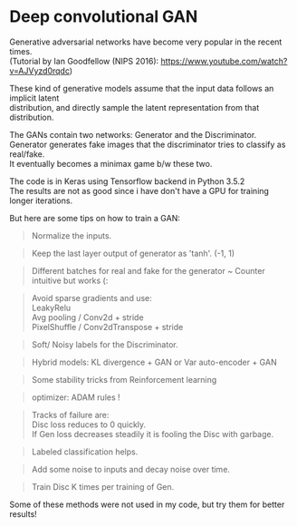 # Deep convolutional GAN

Generative adversarial networks have become very popular in the recent times.  
(Tutorial by Ian Goodfellow (NIPS 2016): https://www.youtube.com/watch?v=AJVyzd0rqdc)

These kind of generative models assume that the input data follows an implicit latent  
distribution, and directly sample the latent representation from that distribution.

The GANs contain two networks: Generator and the Discriminator.  
Generator generates fake images that the discriminator tries to classify as real/fake.  
It eventually becomes a minimax game b/w these two.

The code is in Keras using Tensorflow backend in Python 3.5.2  
The results are not as good since i have don't have a GPU for training longer iterations.



But here are some tips on how to train a GAN:

> Normalize the inputs.

> Keep the last layer output of generator as 'tanh'. (-1, 1)

> Different batches for real and fake for the generator ~ Counter intuitive but works (:

> Avoid sparse gradients and use:  
   > LeakyRelu  
   > Avg pooling / Conv2d + stride  
   > PixelShuffle / Conv2dTranspose + stride

> Soft/ Noisy labels for the Discriminator.

> Hybrid models: KL divergence + GAN or Var auto-encoder + GAN

> Some stability tricks from Reinforcement learning

> optimizer: ADAM rules !

> Tracks of failure are:  
   > Disc loss reduces to 0 quickly.  
   > If Gen loss decreases steadily it is fooling the Disc with garbage.

> Labeled classification helps.

> Add some noise to inputs and decay noise over time.

> Train Disc K times per training of Gen.


Some of these methods were not used in my code, but try them for better results!
